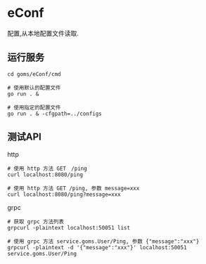 # eConf

配置,从本地配置文件读取.

## 运行服务

```
cd goms/eConf/cmd

# 使用默认的配置文件
go run . &  

# 使用指定的配置文件
go run . & -cfgpath=../configs  
```

## 测试API

http
```
# 使用 http 方法 GET　/ping
curl localhost:8080/ping

# 使用 http 方法 GET /ping, 参数 message=xxx
curl localhost:8080/ping?message=xxx
```

grpc
```
# 获取 grpc 方法列表
grpcurl -plaintext localhost:50051 list

# 使用 grpc 方法 service.goms.User/Ping, 参数 {"message":"xxx"}
grpcurl -plaintext -d '{"message":"xxx"}' localhost:50051 service.goms.User/Ping
```

